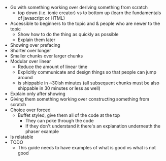 - Go with something working over deriving something from scratch
  - top down (i.e. ionic creator) vs to bottom up (learn the fundamentals of javascript or HTML)
- Accessible to beginners to the topic and & people who are newer to the topic
  - Show how to do the thing as quickly as possible
  - Explain them later
- Showing over prefacing
- Shorter over longer
- Smaller chunks over larger chunks
- Modular over linear
  - Reduce the amount of linear time
  - Explicitly communicate and design things so that people can jump around
  - is shippable in ~30ish minutes (all subsequent chunks must be also shippable in 30 minutes or less as well)
- Explain only after showing
- Giving them something working over constructing something from scratch
- Choice over forced
  - Buffet styled, give them all of the code at the top
    - They can poke through the code
    - If they don't understand it there's an explanation underneath the phaser
      example
- Is relatable
- TODO
  - This guide needs to have examples of what is good vs what is not good
